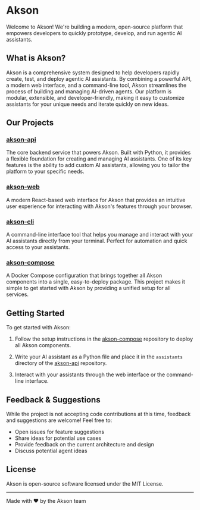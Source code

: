 # Akson

Welcome to Akson! We're building a modern, open-source platform that empowers developers to quickly prototype, develop, and run agentic AI assistants.

## What is Akson?

Akson is a comprehensive system designed to help developers rapidly create, test, and deploy agentic AI assistants. By combining a powerful API, a modern web interface, and a command-line tool, Akson streamlines the process of building and managing AI-driven agents. Our platform is modular, extensible, and developer-friendly, making it easy to customize assistants for your unique needs and iterate quickly on new ideas.

## Our Projects

### [akson-api](https://github.com/akson-ai/akson-api)
The core backend service that powers Akson. Built with Python, it provides a flexible foundation for creating and managing AI assistants. One of its key features is the ability to add custom AI assistants, allowing you to tailor the platform to your specific needs.

### [akson-web](https://github.com/akson-ai/akson-web)
A modern React-based web interface for Akson that provides an intuitive user experience for interacting with Akson's features through your browser.

### [akson-cli](https://github.com/akson-ai/akson-cli)
A command-line interface tool that helps you manage and interact with your AI assistants directly from your terminal. Perfect for automation and quick access to your assistants.

### [akson-compose](https://github.com/akson-ai/akson-compose)
A Docker Compose configuration that brings together all Akson components into a single, easy-to-deploy package. This project makes it simple to get started with Akson by providing a unified setup for all services.

## Getting Started

To get started with Akson:

1. Follow the setup instructions in the [akson-compose](https://github.com/akson-ai/akson-compose) repository to deploy all Akson components.

2. Write your AI assistant as a Python file and place it in the `assistants` directory of the [akson-api](https://github.com/akson-ai/akson-api) repository.

3. Interact with your assistants through the web interface or the command-line interface.

## Feedback & Suggestions

While the project is not accepting code contributions at this time, feedback and suggestions are welcome! Feel free to:
- Open issues for feature suggestions
- Share ideas for potential use cases
- Provide feedback on the current architecture and design
- Discuss potential agent ideas

## License

Akson is open-source software licensed under the MIT License.

---

Made with ❤️ by the Akson team